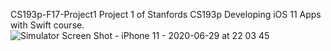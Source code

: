 CS193p-F17-Project1
Project 1 of Stanfords CS193p Developing iOS 11 Apps with Swift course.
![Simulator Screen Shot - iPhone 11 - 2020-06-29 at 22 03 45](https://user-images.githubusercontent.com/59661625/86075196-779d3780-ba55-11ea-9ce9-5993b38c4495.png)


